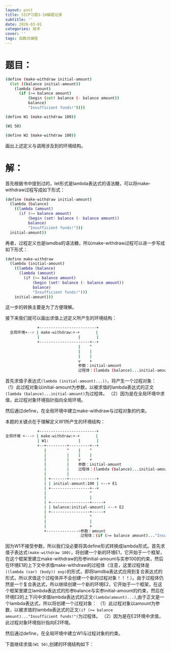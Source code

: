 ```yaml
---
layout: post
title: SICP习题3-10解题记录
subtitle: ''
date: 2020-03-01
categories: 技术
cover: ''
tags: 函数式编程
---
```


# 题目：

```sh
(define (make-withdraw initial-amount) 
  (let ((balance initial-amount)) 
    (lambda (amount) 
      (if (>= balance amount) 
          (begin (set! balance (- balance amount)) 
          balance) 
          "Insufficient funds!"))))
```

```sh
(define W1 (make-withdraw 100))
```

```sh
(W1 50)
```

```sh
(define W2 (make-withdraw 100))
```

画出上述定义与调用涉及到的环境结构。

# 解：

首先根据书中提到过的，let形式是lambda表达式的语法糖，可以将make-withdraw过程写成如下形式：

```sh
(define (make-withdraw initial-amount)
  (lambda (balance) 
    ((lambda (amount) 
      (if (>= balance amount) 
          (begin (set! balance (- balance amount)) 
          balance) 
          "Insufficient funds!"))) 
  initial-amount))
```

再者，过程定义也是lamdba的语法糖，所以make-withdraw过程可以进一步写成如下形式：

```sh
(define make-withdraw
  (lambda (initial-amount)   
    ((lambda (balance) 
      (lambda (amount) 
        (if (>= balance amount) 
            (begin (set! balance (- balance amount)) 
            balance) 
            "Insufficient funds!"))) 
    initial-amount)))
```

这一步的转换主要是为了方便理解。

接下来我们就可以画出求值上述定义所产生的环境结构：

```sh
              +-------------------------+
  全局环境+--> | make-withdraw:+-+       |
              |                 |       |
              +----------------------+--+
                                |    ^
                                |    |
                                |    |
                                v    +
                                参数：initial-amount
                                过程体：(lambda (balance)...initial-amount)
```

首先求值子表达式`(lambda (initial-amount)...))`，将产生一个过程对象：
（1）此过程对象以initial-amount为参数，以被求值的lambda表达式的正文`(lambda (balance)...initial-amount)`为过程体。
（2）因为是在全局环境中求值，此过程对象环境指针指向全局环境。

然后通过define，在全局环境中建立make-withdraw与过程对象的约束。

本题的关键点在于理解定义W1所产生的环境结构：

```sh
              +-------------------------+
全局环境 +---> | make-withdraw:+-+       |
              | W1:             |       |
              +--+---------+---------+--+
                 |         ^    |    ^
                 |         |    |    |
                 |         |    v    +
                 |         |    参数：initial-amount
                 |         |    过程体：(lambda (balance)...initial-amount)
                 |         |
                 | +-------+------------+
                 | | initial-amount:100 | <--+ E1
                 | +-----------------+--+
                 |                   ^
                 |                   |
                 | +-----------------+-----+
                 | | balance:initial-amount| <--+ E2
                 | +-----------------+-----+
                 |                   ^
                 |                   |
                 |                   +
                 +-------------->参数：amount
                                 过程体：(if (>= balance amount)..."Insufficient funds!")

```

因为W1不接受参数，所以我们没必要将其define形式转换成lambda形式。首先求值子表达式`(make-withdraw 100)`，将创建一个新的环境E1，它开始于一个框架，在这个框架里建立make-withdraw的形参initial-amount与实参100的约束，然后在环境E1的上下文中求值make-withdraw的过程体（注意，这里过程体是`((lambda (var) (body)) exp)`的形式，即将lamdba表达式应用到复合表达式的形式，所以求值这个过程体并不会创建一个新的过程对象！！！）。由于过程体仍然是一个复合表达式，所以继续创建一个新的环境E2，它开始于一个框架，在这个框架里建立lambda表达式的形参balance与实参initial-amount的约束，然后在环境E2的上下问中求值lambda表达式的正文`(lambda(amount)...)`,由于正文是一个lambda表达式，所以将创建一个过程对象：
（1）此过程对象以amount为参数，以被求值的lambda表达式的正文`(if (>= balance amount)..."Insufficient funds!")`为过程体。
（2）因为是在E2环境中求值，此过程对象环境指针指向E2环境。

然后通过define，在全局环境中建立W1与过程对象的约束。

下面继续求值`(W1 50)`,创建的环境结构如下：

